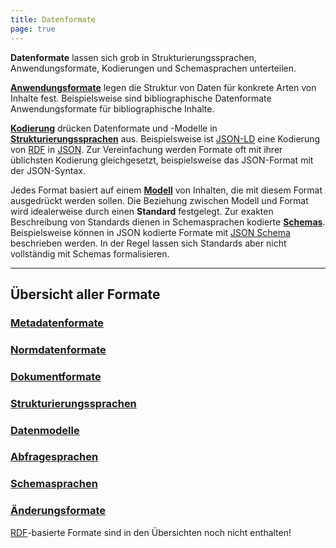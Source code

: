 ```yaml
---
title: Datenformate
page: true
---
```


**Datenformate** lassen sich grob in Strukturierungssprachen,
Anwendungsformate, Kodierungen und Schemasprachen unterteilen. 

**[Anwendungsformate](application)** legen die
Struktur von Daten für konkrete Arten von Inhalte fest. Beispielsweise sind
bibliographische Datenformate Anwendungsformate für bibliographische Inhalte.

**[Kodierung](code)** drücken Datenformate und -Modelle in
**[Strukturierungssprachen](structure)** aus. Beispielsweise ist
[JSON-LD](rdf/json-ld) eine Kodierung von [RDF](rdf) in [JSON](json). Zur
Vereinfachung werden Formate oft mit ihrer üblichsten Kodierung gleichgesetzt,
beispielsweise das JSON-Format mit der JSON-Syntax.

Jedes Format basiert auf einem **[Modell](model)** von Inhalten, die mit diesem
Format ausgedrückt werden sollen.  Die Beziehung zwischen Modell und Format
wird idealerweise durch einen **Standard** festgelegt. Zur exakten Beschreibung
von Standards dienen in Schemasprachen kodierte [**Schemas**](schema).
Beispielsweise können in JSON kodierte Formate mit [JSON
Schema](schema/json-schema) beschrieben werden. In der Regel lassen sich
Standards aber nicht vollständig mit Schemas formalisieren.

---

## Übersicht aller Formate

### [Metadatenformate](application/bibliographic)

<formats-tree application="bibliographic"/>

### [Normdatenformate](application/authority)

<formats-tree application="authority"/>

### [Dokumentformate](application/documents)

<formats-tree application="documents"/>

### [Strukturierungssprachen](structure)

<list-formats application="structure"/>

### [Datenmodelle](model)

<list-formats application="model"/>

### [Abfragesprachen](application/query)

<list-formats application="query"/>

### [Schemasprachen](schema/language)

<list-formats application="schema"/>

### [Änderungsformate](application/patch)

<list-formats application="patch"/>

<div class="alert alert-warning" role="alert">
  <a href="rdf">RDF</a>-basierte Formate sind in den Übersichten noch nicht enthalten!
</div>

